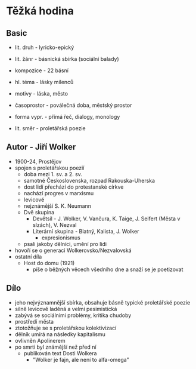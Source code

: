 # Těžká hodina

## Basic

- lit. druh - lyricko-epický
- lit. žánr - básnická sbírka (sociální balady)
- kompozice - 22 básní
- hl. téma - lásky milenců
- motivy - láska, město
- časoprostor - poválečná doba, městský prostor
- forma vypr. - přímá řeč, dialogy, monology

- lit. směr - proletářská poezie

## Autor - Jiří Wolker

- 1900-24, Prostějov
- spojen s proletářskou poezií
    - doba mezi 1. sv. a 2. sv.
    - samotné Československa, rozpad Rakouska-Uherska
    - dost lidí přechází do protestanské církve
    - nachází progres v marxismu
    - levicové
    - nejznámější S. K. Neumann
    - Dvě skupina
        - Devětsil - J. Wolker, V. Vančura, K. Taige, J. Seifert (Města v slzách), V. Nezval
        - Literární skupina - Blatný, Kalista, J. Wolker
            - expresionismus
    - psali jakoby dělníci, umění pro lidi
- hovoří se o generaci Wolkerovsko/Nezvalovská
- ostatní díla
    - Host do domu (1921)
        - píše o běžných věcech všedního dne a snaží se je poetizovat


## Dílo

- jeho nejvýznamnější sbírka, obsahuje básně typické proletářské poezie
- silně levicově laděná a velmi pesimistická
- zabývá se sociálními problémy, kritika chudoby
- prostředí města
- ztotožňuje se s proletářskou kolektivizací
- dělník umírá na následky kapitalismu
- ovlivněn Apolinerem
- po smrti byl známější než před ní
    - publikován text Dosti Wolkera
        - "Wolker je fajn, ale není to alfa-omega"